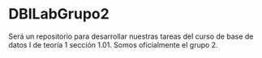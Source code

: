 # DBILabGrupo2
Será un repositorio para desarrollar nuestras tareas del curso de base de datos I  de teoría 1 sección 1.01. Somos oficialmente el grupo 2.
